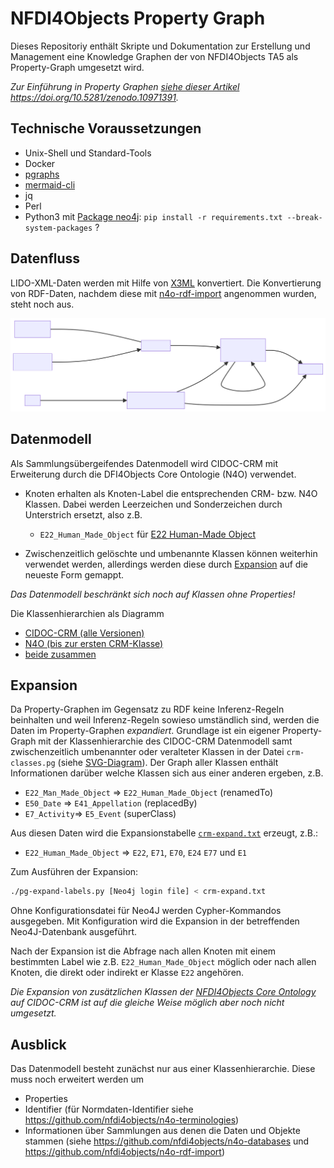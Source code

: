 # NFDI4Objects Property Graph

Dieses Repositoriy enthält Skripte und Dokumentation zur Erstellung und
Management eine Knowledge Graphen der von NFDI4Objects TA5 als Property-Graph
umgesetzt wird.

*Zur Einführung in Property Graphen [siehe dieser Artikel](https://jakobib.github.io/pgraphen2024/) <https://doi.org/10.5281/zenodo.10971391>.*

## Technische Voraussetzungen

- Unix-Shell und Standard-Tools
- Docker
- [pgraphs](https://www.npmjs.com/package/pgraphs)
- [mermaid-cli](https://www.npmjs.com/package/@mermaid-js/mermaid-cli)
- jq
- Perl
- Python3 mit [Package neo4j](https://pypi.org/project/neo4j/):
  `pip install -r requirements.txt --break-system-packages` ?

## Datenfluss

LIDO-XML-Daten werden mit Hilfe von [X3ML](https://github.com/isl/x3ml)
konvertiert. Die Konvertierung von RDF-Daten, nachdem diese mit
[n4o-rdf-import](https://github.com/nfdi4objects/n4o-rdf-import)
angenommen wurden, steht noch aus.

![](data-flow.svg)

## Datenmodell

Als Sammlungsübergeifendes Datenmodell wird CIDOC-CRM mit Erweiterung durch die DFI4Objects Core Ontologie (N4O) verwendet.

- Knoten erhalten als Knoten-Label die entsprechenden CRM- bzw. N4O Klassen.
  Dabei werden Leerzeichen und Sonderzeichen durch Unterstrich ersetzt, also
  z.B.

  - `E22_Human_Made_Object` für
  [E22 Human-Made Object](https://cidoc-crm.org/html/cidoc_crm_v7.1.3_with_translations.html#E22)

- Zwischenzeitlich gelöschte und umbenannte Klassen können weiterhin verwendet
  werden, allerdings werden diese durch [Expansion](#expansion) auf die neueste
  Form gemappt.

*Das Datenmodell beschränkt sich noch auf Klassen ohne Properties!*

Die Klassenhierarchien als Diagramm

  - [CIDOC-CRM (alle Versionen)](crm-classes.svg)
  - [N4O (bis zur ersten CRM-Klasse)](n4o-classes.svg)
  - [beide zusammen](n4o-all-classes.svg)

## Expansion

Da Property-Graphen im Gegensatz zu RDF keine Inferenz-Regeln beinhalten und
weil Inferenz-Regeln sowieso umständlich sind, werden die Daten im
Property-Graphen *expandiert*.  Grundlage ist ein eigener Property-Graph mit
der Klassenhierarchie des CIDOC-CRM Datenmodell samt zwischenzeitlich
umbenannter oder veralteter Klassen in der Datei `crm-classes.pg` (siehe
[SVG-Diagram](crm-classes.svg)). Der Graph aller Klassen enthält Informationen
darüber welche Klassen sich aus einer anderen ergeben, z.B.

- `E22_Man_Made_Object` => `E22_Human_Made_Object` (renamedTo)
- `E50_Date` => `E41_Appellation` (replacedBy)
- `E7_Activity`=> `E5_Event` (superClass)

Aus diesen Daten wird die Expansionstabelle [`crm-expand.txt`](crm-expand.txt)
erzeugt, z.B.:

- `E22_Human_Made_Object` => `E22`, `E71`, `E70`, `E24` `E77` und `E1`

Zum Ausführen der Expansion: 

~~~sh
./pg-expand-labels.py [Neo4j login file] < crm-expand.txt
~~~

Ohne Konfigurationsdatei für Neo4J werden Cypher-Kommandos ausgegeben. Mit
Konfiguration wird die Expansion in der betreffenden Neo4J-Datenbank
ausgeführt.

Nach der Expansion ist die Abfrage nach allen Knoten mit einem bestimmten Label
wie z.B. `E22_Human_Made_Object` möglich oder nach allen Knoten, die direkt
oder indirekt er Klasse `E22` angehören.

*Die Expansion von zusätzlichen Klassen der [NFDI4Objects Core
Ontology](https://github.com/nfdi4objects/n4o-core-ontology) auf CIDOC-CRM ist
auf die gleiche Weise möglich aber noch nicht umgesetzt.*

## Ausblick

Das Datenmodell besteht zunächst nur aus einer Klassenhierarchie. Diese muss
noch erweitert werden um

- Properties
- Identifier (für Normdaten-Identifier siehe <https://github.com/nfdi4objects/n4o-terminologies>)
- Informationen über Sammlungen aus denen die Daten und Objekte stammen
  (siehe <https://github.com/nfdi4objects/n4o-databases> und
  <https://github.com/nfdi4objects/n4o-rdf-import>)

